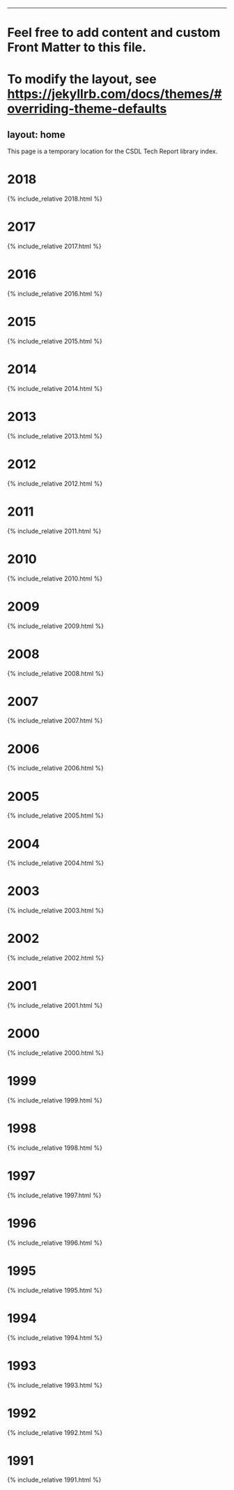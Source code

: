 ---
# Feel free to add content and custom Front Matter to this file.
# To modify the layout, see https://jekyllrb.com/docs/themes/#overriding-theme-defaults

layout: home
------------

This page is a temporary location for the CSDL Tech Report library index.

<h1>2018</h1>

{% include_relative 2018.html %}

<h1>2017</h1>

{% include_relative 2017.html %}

<h1>2016</h1>

{% include_relative 2016.html %}

<h1>2015</h1>

{% include_relative 2015.html %}

<h1>2014</h1>

{% include_relative 2014.html %}

<h1>2013</h1>

{% include_relative 2013.html %}

<h1>2012</h1>

{% include_relative 2012.html %}

<h1>2011</h1>

{% include_relative 2011.html %}

<h1>2010</h1>

{% include_relative 2010.html %}

<h1>2009</h1>

{% include_relative 2009.html %}

<h1>2008</h1>

{% include_relative 2008.html %}

<h1>2007</h1>

{% include_relative 2007.html %}

<h1>2006</h1>

{% include_relative 2006.html %}

<h1>2005</h1>

{% include_relative 2005.html %}

<h1>2004</h1>

{% include_relative 2004.html %}

<h1>2003</h1>

{% include_relative 2003.html %}

<h1>2002</h1>

{% include_relative 2002.html %}

<h1>2001</h1>

{% include_relative 2001.html %}

<h1>2000</h1>

{% include_relative 2000.html %}

<h1>1999</h1>

{% include_relative 1999.html %}

<h1>1998</h1>

{% include_relative 1998.html %}

<h1>1997</h1>

{% include_relative 1997.html %}

<h1>1996</h1>

{% include_relative 1996.html %}

<h1>1995</h1>

{% include_relative 1995.html %}

<h1>1994</h1>

{% include_relative 1994.html %}

<h1>1993</h1>

{% include_relative 1993.html %}

<h1>1992</h1>

{% include_relative 1992.html %}

<h1>1991</h1>

{% include_relative 1991.html %}
